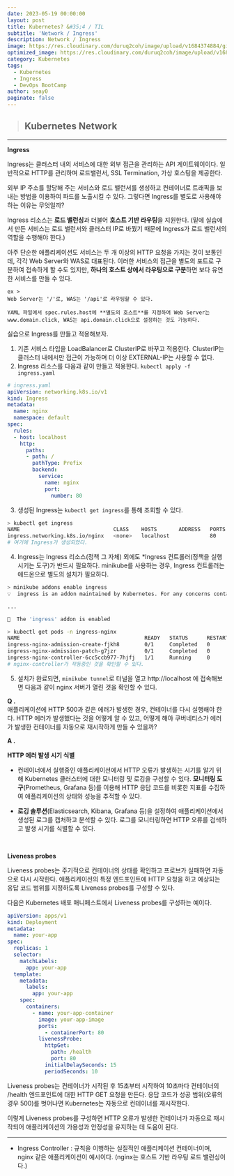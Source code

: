 ```yaml
---
date: 2023-05-19 00:00:00
layout: post
title: Kubernetes? &#35;4 / TIL
subtitle: 'Network / Ingress'
description: Network / Ingress
image: https://res.cloudinary.com/duruq2coh/image/upload/v1684374884/gitio/Kubernetes_ahpltn.png
optimized_image: https://res.cloudinary.com/duruq2coh/image/upload/v1684374884/gitio/Kubernetes_ahpltn.png
category: Kubernetes
tags:
  - Kubernetes
  - Ingress
  - DevOps BootCamp
author: seay0
paginate: false
---
```


> ## **Kubernetes Network** 
---

**Ingress**  

Ingress는 클러스터 내의 서비스에 대한 외부 접근을 관리하는 API 게이트웨이이다. 일반적으로 HTTP를 관리하며 로드밸런서, SSL Termination, 가상 호스팅을 제공한다.

외부 IP 주소를 할당해 주는 서비스와 로드 밸런서를 생성하고 컨테이너로 트래픽을 보내는 방법을 이용하여 파드를 노출시킬 수 있다. 그렇다면 Ingress를 별도로 사용해야 하는 이유는 무엇일까?

Ingress 리소스는 **로드 밸런싱**과 더불어 **호스트 기반 라우팅**을 지원한다. (밑에 실습에서 만든 서비스는 로드 밸런서와 클러스터 IP로 바꿨기 때문에 Ingress가 로드 밸런서의 역할을 수행해야 한다.)

아주 단순한 애플리케이션도 서비스는 두 개 이상의 HTTP 요청을 가지는 것이 보통인데, 각각 Web Server와 WAS로 대표된다. 이러한 서비스의 접근을 별도의 포트로 구분하여 접속하게 할 수도 있지만, **하나의 호스트 상에서 라우팅으로 구분**하면 보다 유연한 서비스를 만들 수 있다.  
```
ex > 
Web Server는 '/'로, WAS는 '/api'로 라우팅할 수 있다. 

YAML 파일에서 spec.rules.host에 **별도의 호스트**를 지정하여 Web Server는 www.domain.click, WAS는 api.domain.click으로 설정하는 것도 가능하다.
```

실습으로 Ingress를 만들고 적용해보자.

1. 기존 서비스 타입을 LoadBalancer로 ClusterIP로 바꾸고 적용한다. ClusterIP는 클러스터 내에서만 접근이 가능하며 더 이상 EXTERNAL-IP는 사용할 수 없다.
2. Ingress 리소스를 다음과 같이 만들고 적용한다. ```kubectl apply -f ingress.yaml```

```yaml
# ingress.yaml
apiVersion: networking.k8s.io/v1
kind: Ingress
metadata:
  name: nginx
  namespace: default
spec:
  rules:
  - host: localhost
    http:
      paths:
      - path: /
        pathType: Prefix
        backend:
          service:
            name: nginx
            port:
              number: 80
```

3. 생성된 Ingress는 ```kubectl get ingress```를 통해 조회할 수 있다.

```bash
> kubectl get ingress
NAME                              CLASS    HOSTS       ADDRESS   PORTS   AGE
ingress.networking.k8s.io/nginx   <none>   localhost             80      2m24s
# 여기에 Ingress가 생성되었다.
```

4. Ingress는 Ingress 리소스(정책 그 자체) 외에도 *Ingress 컨트롤러(정책을 실행시키는 도구)가 반드시 필요하다. minikube를 사용하는 경우, Ingress 컨트롤러는 애드온으로 별도의 설치가 필요하다. 

```bash
> minikube addons enable ingress
💡  ingress is an addon maintained by Kubernetes. For any concerns contact minikube on GitHub.

...

🌟  The 'ingress' addon is enabled

> kubectl get pods -n ingress-nginx
NAME                                        READY   STATUS      RESTARTS   AGE
ingress-nginx-admission-create-fjkh8        0/1     Completed   0          61s
ingress-nginx-admission-patch-g7jzr         0/1     Completed   0          61s
ingress-nginx-controller-6cc5ccb977-7hjfj   1/1     Running     0          61s
# nginx-controller가 작동중인 것을 확인할 수 있다.
```

5. 설치가 완료되면, ```minikube tunnel```로 터널을 열고 http://localhost 에 접속해보면 다음과 같이 nginx 서버가 열린 것을 확인할 수 있다.


**Q .**  
애플리케이션에 HTTP 500과 같은 에러가 발생한 경우, 컨테이너를 다시 실행해야 한다. HTTP 에러가 발생했다는 것을 어떻게 알 수 있고, 어떻게 해야 쿠버네티스가 에러가 발생한 컨테이너를 자동으로 재시작하게 만들 수 있을까?

**A .**  

**HTTP 에러 발생 시기 식별**
* 컨테이너에서 실행중인 애플리케이션에서 HTTP 오류가 발생하는 시기를 알기 위해 Kubernetes 클러스터에 대한 모니터링 및 로깅을 구성할 수 있다. **모니터링 도구**(Prometheus, Grafana 등)를 이용해 HTTP 응답 코드를 비롯한 지표를 수집하여 애플리케이션의 상태와 성능을 추적할 수 있다.

* **로깅 솔루션**(Elasticsearch, Kibana, Grafana 등)을 설정하여 애플리케이션에서 생성된 로그를 캡처하고 분석할 수 있다. 로그를 모니터링하면 HTTP 오류를 검색하고 발생 시기를 식별할 수 있다.

<br>

**Liveness probes**  

Liveness probes는 주기적으로 컨테이너의 상태를 확인하고 프로브가 실패하면 자동으로 다시 시작한다. 애플리케이션의 특정 엔드포인트에 HTTP 요청을 하고 예상되는 응답 코드 범위를 지정하도록 Liveness probes를 구성할 수 있다.

다음은 Kubernetes 배포 매니페스트에서 Liveness probes를 구성하는 예이다.

```yaml
apiVersion: apps/v1
kind: Deployment
metadata:
  name: your-app
spec:
  replicas: 1
  selector:
    matchLabels:
      app: your-app
  template:
    metadata:
      labels:
        app: your-app
    spec:
      containers:
        - name: your-app-container
          image: your-app-image
          ports:
            - containerPort: 80
          livenessProbe:
            httpGet:
              path: /health
              port: 80
            initialDelaySeconds: 15
            periodSeconds: 10
```

Liveness probes는 컨테이너가 시작된 후 15초부터 시작하여 10초마다 컨테이너의 /health 엔드포인트에 대한 HTTP GET 요청을 만든다. 응답 코드가 성공 범위(오류의 경우 500)를 벗어나면 Kubernetes는 자동으로 컨테이너를 재시작한다. 

이렇게 Liveness probes를 구성하면 HTTP 오류가 발생한 컨테이너가 자동으로 재시작되어 애플리케이션의 가용성과 안정성을 유지하는 데 도움이 된다.

---
* Ingress Controller : 규칙을 이행하는 실질적인 애플리케이션 컨테이너이며, nginx 같은 애플리케이션이 예시이다. (nginx는 호스트 기반 라우팅 로드 밸런싱이다.)